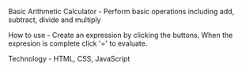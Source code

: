 Basic Arithmetic Calculator - Perform basic operations including add, subtract, divide and multiply

How to use - Create an expression by clicking the buttons. When the expresion is complete click '=' to evaluate.

Technology - HTML, CSS, JavaScript
